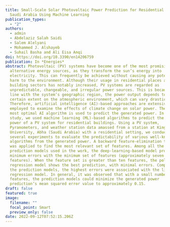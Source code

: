 ```yaml
---
title: Small-Scale Solar Photovoltaic Power Prediction for Residential Load in
  Saudi Arabia Using Machine Learning
publication_types:
  - "2"
authors:
  - admin
  - Abdelaziz Salah Saidi
  - Salem Alelyani
  - Mohammed J. Alshayeb
  - Suhail Basha and Ali Eisa Anqi
doi: https://doi.org/10.3390/en14206759
publication: In *Energies*
abstract: Photovoltaic (PV) systems have become one of the most promising
  alternative energy sources, as they transform the sun’s energy into
  electricity. This can frequently be achieved without causing any potential
  harm to the environment. Although their usage in residential places and
  building sectors has notably increased, PV systems are regarded as
  unpredictable, changeable, and irregular power sources. This is because, in
  line with the system’s geographic region, the power output depends to a
  certain extent on the atmospheric environment, which can vary drastically.
  Therefore, artificial intelligence (AI)-based approaches are extensively
  employed to examine the effects of climate change on solar power. Then, the
  most optimal AI algorithm is used to predict the generated power. In this
  study, we used machine learning (ML)-based algorithms to predict the generated
  power of a PV system for residential buildings. Using a PV system,
  Pyranometers, and weather station data amassed from a station at King Khalid
  University, Abha (Saudi Arabia) with a residential setting, we conducted
  several experiments to evaluate the predictability of various well-known ML
  algorithms from the generated power. A backward feature-elimination technique
  was applied to find the most relevant set of features. Among all the ML
  prediction models used in the work, the deep-learning-based model provided the
  minimum errors with the minimum set of features (approximately seven
  features). When the feature set is greater than ten features, the polynomial
  regression model shows the best prediction, with minimal errors. Comparing all
  the prediction models, the highest errors were associated with the linear
  regression model. In general, it was observed that with a small number of
  features, the prediction models could minimize the generated power
  prediction’s mean squared error value to approximately 0.15.
draft: false
featured: true
image:
  filename: ""
  focal_point: Smart
  preview_only: false
date: 2022-09-12T07:52:15.206Z
---
```

